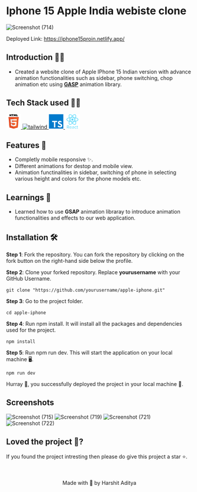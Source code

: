 # Iphone 15 Apple India webiste clone

![Screenshot (714)](https://github.com/user-attachments/assets/c19be23f-89f6-4483-aa93-8f9aee171ba8)

Deployed Link: https://iphone15proin.netlify.app/

## Introduction 🐱‍💻
- Created a website clone of Apple IPhone 15 Indian version with advance animation functionalities such as sidebar, phone switching, chop animation etc using <a href="https://stripe.com/in">**GASP**</a> animation library. 

## Tech Stack used 👨‍💻

<a href="https://www.w3.org/html/" target="_blank"> <img src="https://raw.githubusercontent.com/devicons/devicon/master/icons/html5/html5-original-wordmark.svg" alt="html5" width="40" height="40"/> </a><a href="https://tailwindcss.com/" target="_blank"> <img src="https://www.vectorlogo.zone/logos/tailwindcss/tailwindcss-icon.svg" alt="tailwind" width="40" height="40"/> </a>  <a href="https://www.typescriptlang.org/" target="_blank" rel="noreferrer"> <img src="https://raw.githubusercontent.com/devicons/devicon/master/icons/typescript/typescript-original.svg" alt="typescript" width="40" height="40"/> </a> <a href="https://reactjs.org/" target="_blank"> <img src="https://raw.githubusercontent.com/devicons/devicon/master/icons/react/react-original-wordmark.svg" alt="react" width="40" height="40"/> </a> 

## Features 🧰
- Completly mobile responsive ✨.
- Different animations for destop and mobile view.
- Animation functinalities in sidebar, switching of phone in selecting various height and colors for the phone models etc.

## Learnings 📝
  
- Learned how to use **GSAP** animation libraray to introduce animation functionalities and effects to our web application.

## Installation 🛠️
  **Step 1**: Fork the repository. You can fork the repository by clicking on the fork button on the right-hand side below the profile.<br> 

  **Step 2**: Clone your forked repository. Replace **yourusername** with your GitHub Username. 
  
  ```
git clone "https://github.com/yourusername/apple-iphone.git"
``` 
  **Step 3**: Go to the project folder.  
  
  ```
cd apple-iphone
``` 
  **Step 4**: Run npm install. It will install all the packages and dependencies used for the project.  
  
  ```
npm install
``` 
  **Step 5**: Run npm run dev. This will start the application on your local machine 🖥️.  
  
  ```
npm run dev
``` 
Hurray 🥳, you successfully deployed the project in your local machine 🎉.  

  ## Screenshots  
![Screenshot (715)](https://github.com/user-attachments/assets/945053e1-c282-4e82-b0f7-710ba3fb3317)
![Screenshot (719)](https://github.com/user-attachments/assets/8e3c4b64-f6e0-4cf6-94db-ed3746084c52)
![Screenshot (721)](https://github.com/user-attachments/assets/5ad4d252-fd13-4062-be53-44b095c9fb09)
![Screenshot (722)](https://github.com/user-attachments/assets/27c1f9f0-ab09-4e14-91bf-5565e9ff1925)


  ## Loved the project 💖? 
  
  If you found the project intresting then please do give this project a star ⭐. 
  <br> <br> <br>
   <p align="center" width="100%">
   Made with 💖 by Harshit Aditya   
</p>
